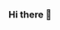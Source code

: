 ### Hi there 👋

<!--
**tonysalloum/tonysalloum** is a ✨ _special_ ✨ repository because its `README.md` (this file) appears on your GitHub profile.

Here are some ideas to get you started:

- 🔭 I’m currently working on an expense app using the MERN stack
- 🌱 I’m currently learning the MERN Stack
- 👯 I’m looking to collaborate on 
- 🤔 I’m looking for help with Typescript
- 💬 Ask me about pineapples on pizza
- 📫 How to reach me: antoine.salloum@gmail.com
- 😄 Pronouns: he/him
- ⚡ Fun fact: fluent in arabic
-->
